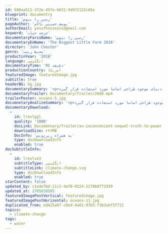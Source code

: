 ```yaml
---
id: 698aa511-372e-45fe-b031-9d972122c65e
blueprint: documentry
title: 'زمین را ببوس'
pageAuthor: 'یوسف حسینی بالام'
authorEmail: yosufhosseini@gmail.com
keyword: 'چرخه حیات'
documentaryFarsiName: 'زمین را ببوس'
documentaryEnName: 'The Biggest Little Farm 2018'
director: 'John Chester'
genre: 'محیط زیست'
productinYear: '2018'
language: انگلیسی
documentaryTime: '91 دقیقه'
productionCountry: آمریکا
featuredImage: featuredimage.jpg
subtitle: true
headerBG: bg.jpg
documentarySummary: '<p>لورم ایپسوم متن ساختگی با تولید سادگی نامفهوم از صنعت چاپ، و با استفاده از طراحان گرافیک است، چاپگرها و متون بلکه روزنامه و مجله در ستون و سطرآنچنان که لازم است، و برای شرایط فعلی تکنولوژی مورد نیاز، و کاربردهای متنوع با هدف بهبود ابزارهای کاربردی می باشد، کتابهای زیادی در شصت و سه درصد گذشته حال و آینده، شناخت فراوان جامعه و متخصصان را می طلبد، تا با نرم افزارها شناخت بیشتری را برای طراحان رایانه ای علی الخصوص طراحان خلاقی، و فرهنگ پیشرو در زبان فارسی ایجاد کرد، در این صورت می توان امید داشت که تمام و دشواری موجود در ارائه راهکارها، و شرایط سخت تایپ به پایان رسد و زمان مورد نیاز شامل حروفچینی دستاوردهای اصلی، و جوابگوی سوالات پیوسته اهل دنیای موجود طراحی اساسا مورد استفاده قرار گیرد.</p><p></p><p></p><p></p><p></p><p></p><p>sdlkfjlsfjs;lfjdslj</p>'
documentaryTrailer: Documentary/Trailer/2040.mp4
trailerPoster: oceans-5.jpg
documnetaryAnalizeSummary: '<p>لورم ایپسوم متن ساختگی با تولید سادگی نامفهوم از صنعت چاپ، و با استفاده از طراحان گرافیک است، چاپگرها و متون بلکه روزنامه و مجله در ستون و سطرآنچنان که لازم است، و برای شرایط فعلی تکنولوژی مورد نیاز، و کاربردهای متنوع با هدف بهبود ابزارهای کاربردی می باشد، کتابهای زیادی در شصت و سه درصد گذشته حال و آینده، شناخت فراوان جامعه و متخصصان را می طلبد، تا با نرم افزارها شناخت بیشتری را برای طراحان رایانه ای علی الخصوص طراحان خلاقی، و فرهنگ پیشرو در زبان فارسی ایجاد کرد، در این صورت می توان امید داشت که تمام و دشواری موجود در ارائه راهکارها، و شرایط سخت تایپ به پایان رسد و زمان مورد نیاز شامل حروفچینی دستاوردهای اصلی، و جوابگوی سوالات پیوسته اهل دنیای موجود طراحی اساسا مورد استفاده قرار گیرد.</p>'
documentaryDownload:
  -
    id: lrevlggl
    quality: '1080'
    docLink: Documentary/Trailer/an-inconvenient-sequel-truth-to-power.mp4
    downloadSize: ۲۴۹MB
    DocInfo: 'به همراه زیرنویس'
    type: docDownloadInfo
    enabled: true
docSubtitleInfo:
  -
    id: lrevlve3
    subtitleType: انگلیسی
    subtitleLink: climate-change.svg
    type: docDownloadInfo
    enabled: true
starContent: false
updated_by: c1ede7bd-11c2-4af0-9224-2178b8f71939
updated_at: 1705830505
featuredImagePostVertical: featuredimage.jpg
featuredImagePostHorizental: oceans-11.jpg
duplicated_from: ed425a07-c9ed-4a01-97b5-f3b3ebf57731
topics:
  - climate-change
tags:
  - water
---
```

